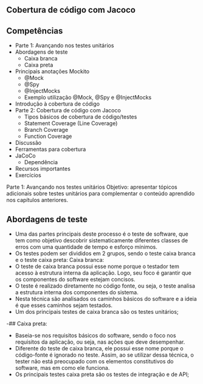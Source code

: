 ## Cobertura de código com Jacoco
## Competências
 - Parte 1: Avançando nos testes unitários
 -  Abordagens de teste
    - Caixa branca
    - Caixa preta
- Principais anotações Mockito
   - @Mock
   - @Spy
   - @InjectMocks
   - Exemplo utilização @Mock, @Spy e @InjectMocks
 - Introdução à cobertura de código
- Parte 2: Cobertura de código com Jacoco
   - Tipos básicos de cobertura de código/testes
   - Statement Coverage (Line Coverage)
   - Branch Coverage
   - Function Coverage
 - Discussão
 - Ferramentas para cobertura
 - JaCoCo
   - Dependência
 - Recursos importantes
 - Exercícios

Parte 1: Avançando nos testes unitários
Objetivo: apresentar tópicos adicionais sobre testes unitários para complementar o conteúdo aprendido nos capítulos anteriores.
## Abordagens de teste
 - Uma das partes principais deste processo é o teste de software, que tem como objetivo descobrir sistematicamente diferentes classes de erros com uma quantidade de tempo e esforço mínimos. 
 - Os testes podem ser divididos em 2 grupos, sendo o teste caixa branca e o teste caixa preta:
Caixa branca:
 - O teste de caixa branca possui esse nome porque o testador tem acesso à estrutura interna da aplicação. Logo, seu foco é garantir que os componentes do software estejam concisos.
 - O teste é realizado diretamente no código fonte, ou seja, o teste analisa a estrutura interna dos componentes do sistema. 
 - Nesta técnica são analisados os caminhos básicos do software e a ideia é que esses caminhos sejam testados.
 - Um dos principais testes de caixa branca são os testes unitários;

 -## Caixa preta: 
   - Baseia-se nos requisitos básicos do software, sendo o foco nos requisitos da aplicação, ou seja, nas ações que deve desempenhar.
   - Diferente do teste de caixa branca, ele possui esse nome porque o código-fonte é ignorado no teste. Assim, ao se utilizar dessa técnica, o tester não está preocupado com os elementos constitutivos do software, mas em como ele funciona.
   - Os principais testes caixa preta são os testes de integração e de API;


